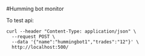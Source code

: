 #Humming bot monitor

To test api:
```
curl --header "Content-Type: application/json" \
  --request POST \
  --data '{"name":"hummingbot1","trades":"12"}' \
  http://localhost:500/
```
